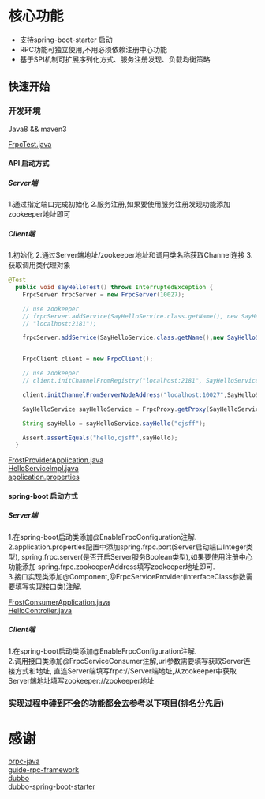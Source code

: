 # 核心功能
* 支持spring-boot-starter 启动
* RPC功能可独立使用,不用必须依赖注册中心功能
* 基于SPI机制可扩展序列化方式、服务注册发现、负载均衡策略

## 快速开始
### 开发环境
Java8 && maven3

[FrpcTest.java](https://github.com/cjsff/frost/blob/master/core/src/test/java/com/cjsff/FrpcTest.java)
#### API 启动方式
##### Server端
1.通过指定端口完成初始化
2.服务注册,如果要使用服务注册发现功能添加zookeeper地址即可

##### Client端
1.初始化
2.通过Server端地址/zookeeper地址和调用类名称获取Channel连接
3.获取调用类代理对象
```java
@Test
  public void sayHelloTest() throws InterruptedException {
    FrpcServer frpcServer = new FrpcServer(10027);

    // use zookeeper
    // frpcServer.addService(SayHelloService.class.getName(), new SayHelloServiceImpl(),
    // "localhost:2181");

    frpcServer.addService(SayHelloService.class.getName(),new SayHelloServiceImpl(),null);


    FrpcClient client = new FrpcClient();

    // use zookeeper
    // client.initChannelFromRegistry("localhost:2181", SayHelloService.class.getName());

    client.initChannelFromServerNodeAddress("localhost:10027",SayHelloService.class.getName());

    SayHelloService sayHelloService = FrpcProxy.getProxy(SayHelloService.class, client);

    String sayHello = sayHelloService.sayHello("cjsff");

    Assert.assertEquals("hello,cjsff",sayHello);
  }
```
[FrostProviderApplication.java](https://github.com/cjsff/frost/blob/master/frost-example/frost-example-springboot/frost-example-springboot-provider/src/main/java/com/cjsff/example/springboot/provider/FrostProviderApplication.java)
<br/>
[HelloServiceImpl.java](https://github.com/cjsff/frost/blob/master/frost-example/frost-example-springboot/frost-example-springboot-provider/src/main/java/com/cjsff/example/springboot/provider/impl/HelloServiceImpl.java)
<br/>
[application.properties](https://github.com/cjsff/frost/blob/master/frost-example/frost-example-springboot/frost-example-springboot-provider/src/main/resources/application.properties)
#### spring-boot 启动方式
##### Server端
1.在spring-boot启动类添加@EnableFrpcConfiguration注解.
<br/>
2.application.properties配置中添加spring.frpc.port(Server启动端口Integer类型),
spring.frpc.server(是否开启Server服务Boolean类型),如果要使用注册中心功能添加
spring.frpc.zookeeperAddress填写zookeeper地址即可.
<br/>
3.接口实现类添加@Component,@FrpcServiceProvider(interfaceClass参数需要填写实现接口类)注解.


[FrostConsumerApplication.java](https://github.com/cjsff/frost/blob/master/frost-example/frost-example-springboot/frost-example-springboot-consumer/src/main/java/com/cjsff/example/springboot/consumer/FrostConsumerApplication.java)
<br/>
[HelloController.java](https://github.com/cjsff/frost/blob/master/frost-example/frost-example-springboot/frost-example-springboot-consumer/src/main/java/com/cjsff/example/springboot/consumer/controller/HelloController.java)
##### Client端
1.在spring-boot启动类添加@EnableFrpcConfiguration注解.
<br/>
2.调用接口类添加@FrpcServiceConsumer注解,url参数需要填写获取Server连接方式和地址,
直连Server端填写frpc://Server端地址,从zookeeper中获取Server端地址填写zookeeper://zookeeper地址





### 实现过程中碰到不会的功能都会去参考以下项目(排名分先后)

# 感谢
[brpc-java](https://github.com/baidu/brpc-java)
<br/>
[guide-rpc-framework](https://github.com/Snailclimb/guide-rpc-framework)
<br/>
[dubbo](https://github.com/apache/dubbo)
<br/>
[dubbo-spring-boot-starter](https://github.com/alibaba/dubbo-spring-boot-starter)

